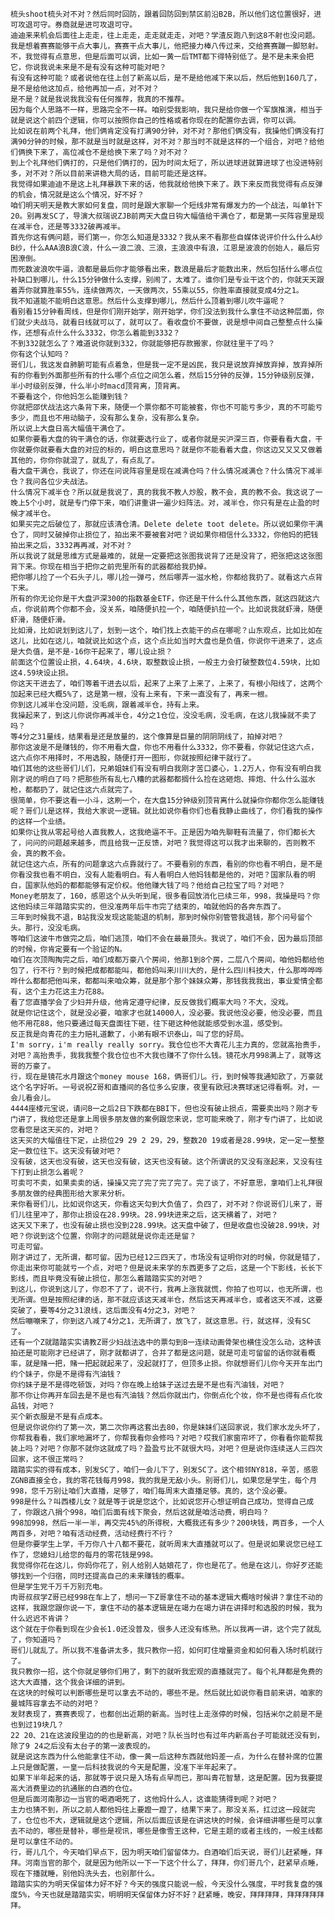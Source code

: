 	梳头shoot梳头对不对？然后同时回防，跟着回防回到禁区前沿B2B，所以他们这位置很好，进可攻退可守。券商就是进可攻退可守。
	迪迪来来机会后面往上走走，往上走走，走走就走走，对吧？学渣反跑八到这8不射也没问题。我是想着赛赛能够干点大事儿，赛赛干点大事儿，他把接力棒八传过来，交给赛赛蹦一脚怒射。
	不，我觉得有点意思，但是后面可以调，比如一黄一后TMT都下得特别低了。是不是未来会把它，你说我说未来是不是有没有这种可能对吧？
	有没有这种可能？或者说他在往上创了新高以后，是不是给他减下来以后，然后他到160几了，是不是给他这加点，给他再加一点，对不对？
	是不是？就是我说我我没有任何推荐，我真的不推荐。
	因为每个人思路不一样，思路完全不一样。咱别受我影响，我只是给你做一个军旗推演，相当于就是说这个前四个逻辑，你可以按照你自己的性格或者你现在的配置你去调，你可以调。
	比如说在前两个礼拜，他们俩肯定没有打满90分钟，对不对？那他们俩没有，我操他们俩没有打满90分钟的时候，那不就是当时就是这样，对不对？那当时不就是这样的一个组合，对吧？给他们俩换下来了，高位减仓不是给换下来了吗？对不对？
	到上个礼拜他们俩打的，只是他们俩打的，因为时间太短了，所以进球进就算进球了也没进特别多，对不对？所以目前来讲稳大局的话，目前可能还是这样。
	我觉得如果迪迪不是这上礼拜暴跌下来的话，他我就给他换下来了。跌下来反而我觉得有点反弹的机会，情况就是这么个情况，好不好？
	咱们明天明天是教大家如何复盘，同时是跟大家聊一个短线非常有爆发力的一个战法，叫单针下20。别再发SC了，导演大叔瑞说ZJB前两天大盘日钩大幅值给干满仓了，都是第一买阵容里是现在减半仓，还是等3332破再减半。
	首先你这有俩问题，哥们第一，你怎么知道是3332？我从来不看那些自媒体说评价什么什么A纱B纱，什么AAA浪B浪C浪，什么一浪二浪、三浪，主浪浪中有浪，江恩是波浪的创始人，最后穷困潦倒。
	而死数波浪吹牛逼，浪都是最后你才能够看出来，数浪是最后才能数出来，然后包括什么哪点位补缺口到哪儿，什么15分钟做什么支撑，别闹了，太难了。谁你们是专业干这个的，你就天天跟着弄你就算胜率55%，连续做两次，一天做两次，55乘以55，你胜率直接就变成4分之1。
	我不知道能不能明白这意思。然后什么支撑到哪儿，然后什么顶着到哪儿吹牛逼呢？
	看别看15分钟看周线，但是你们刚开始学，刚开始学，你们没法到我什么拿住不动这种层面，你们就少夫战马，就看日线就可以了，就可以了。看收盘价不要做，说是想中间自己整整点什么操作，还想有点什么什么3332，你怎么着能到3332？
	不到332就怎么了？难道说你就到332，你就能够把存款搬家，你就往里干了吗？
	你有这个认知吗？
	哥们儿，我这发自肺腑可能有点着急，但是我一定不是凶民，我只是说放弃掉放弃掉，放弃掉所有的你看到外面那些所有的什么哪个点位之间怎么着，然后15分钟的反弹，15分钟级别反弹，半小时级别反弹，什么半小时macd顶背离，顶背离。
	不要看这个，你他妈怎么能赚到钱？
	你就把邵伏战法这六条背下来，随便一个票你都不可能被套，你也不可能亏多少，真的不可能亏多少，而且也不用动脑子，没有那么复杂，没有那么复杂。
	所以说上大盘日高大幅值干满仓了。
	如果你要看大盘的钩干满仓的话，你就要选行业了，或者你就是买沪深三百，你要看看大盘，干你就要你就要看大盘的对应的标的，明白这意思吗？就是你不能看着大盘，你这边又又又又做着其他的，你你你就混了，就乱了，有点乱了。
	看大盘干满仓，我说了，你还在问说阵容里是现在减满仓吗？什么情况减满仓？什么情况下减半仓？我问各位少夫战法。
	什么情况下减半仓？所以就是我说了，真的我我不教人炒股，教不会，真的教不会。我这说了一晚上5个小时，就是专门停下来，咱们讲重讲一遍少妇阵法。对，减半仓，你只有是在止盈的时候才减半仓。
	如果买完之后破位了，那就应该清仓清。Delete delete toot delete。所以说如果你干满仓了，同时又破掉你止损位了，拍出来不要被套对吧？说如果你相信什么3332，你他妈的把钱拍出来之后，3332再再减，对不对？
	所以我说了就是思维方式是最难的，就是一定要把这张图我说背了还是没背了，把张把这这张图背下来。你现在相当于把你之前兜里所有的武器都给我扔掉。
	把你哪儿捡了一个石头子儿，哪儿捡一弹弓，然后哪弄一滋水枪，你都给我扔了。就看这六点背下来。
	所有的你无论你是干大盘沪深300的指数基金ETF，你还是干什么什么其他东西，就这四就这六点，你说前两个你都不会，没关系，咱随便扒拉一个，咱随便扒拉一个。比如说我就虾滑，随便虾滑，随便虾滑。
	比如滑，比如说划到这儿了，划到一这个，咱们找上衣能干的点在哪呢？山东观点，比如比如在这儿，比如在这儿，咱就说比如这个点，这个点比如当时大盘也是负值，你说你干进来了，这点是大负值，是不是-16你干起来了，哪儿设止损？
	前面这个位置设止损，4.64块，4.6块，取整数设止损，一般主力会打破整数位4.59块，比如这4.59块设止损。
	你这天干进去了，咱们等着干进去以后，起来了上来了上来了，上来了，有根小阳线了，这两个加起来已经大概5%了，这是第一根，没有上来有，下来一直没有了，再来一根。
	你到这儿减半仓没问题，没毛病，跟着减半仓，持有上来。
	我操起来了，到这儿你说你再减半仓，4分之1仓位，没没毛病，没毛病，在这儿我操就不卖了吗？
	等4分之31量线，结果看是还是放量的，这个像算是巨量的阴阴阴线了，拍掉对吧？
	那你这波是不是赚钱的，你不用看大盘，你也不用看什么3332，你不要看，你就记住这六点，这六点你不用择时，不用选股，随便打开一图形，你就按照纪律干就行了。
	咱们其他的这些哥们儿们，兄弟姐妹们有没有明白我刚才苦口婆心，1.2万人，你有没有明白我刚才说的明白了吗？把那些所有乱七八糟的武器都都搁什么捡在这砸炮、摔炮、什么什么滋水枪，都都扔了，就记住这六点就完了。
	很简单，你不要这看一小斗，这刷一个，在大盘15分钟级别顶背离什么就操你你都你怎么能赚钱呢？哥们儿是这样，我给大家说一逻辑。就比如说你看你们也看我静止曲线了，你们看我的操作的这样一个业绩。
	如果你让我从零起号给人直我教人，这我绝逼不干。正是因为咱先聊鞋有流量了，你们都长大了，问问的问题越来越多，而且给我一正反馈，对吧？我觉得这可以我才出来聊的，否则教不会，真的教不会。
	就记住这六点，所有的问题拿这六点靠就行了。不要看别的东西，看别的你也看不明白，是不是你看没我也看不明白，没有人能看明白。有人看明白人他妈钱都是他的，对吧？国家队看的明白，国家队他妈的都都能够有定价权。他他赚大钱了吗？他给自己拉宝了吗？对吧？
	Money老朋友了，160，感恩这个从头听到尾，很多看回放消化已续三年，998，我操是吗？你这他妈续三年踏踏实实的，但没准两年后牛市完了结束的，咱就他妈的各奔东西了。
	三年到时候我不退，B站我没发现这能能退的机制，那到时候你别管管我退钱，那个问号留个头。那行，没没毛病。
	等咱们这波牛市做完之后，咱们逃顶，咱们不会在最最顶头。我说了，咱们不会，因为最后顶部的时候，你肯定要有一个验证的N。
	咱们在次顶陶掏完之后，咱们成都万豪八个房间，他那1到8个房，二层八个房间，咱他妈都给他包了，行不行？到时候把成都都能叫，都他妈叫来川川大的，是什么四川科技大，什么那哗哗哗哗什么都都把他叫来，都都叫来咱众筹，就是那个那个妹妹众筹，那钱我我我出，事业爱情全都有，这个主力花这主力花88。
	看了您直播学会了少妇并升级，他肯定遵守纪律，反反做我们概率大吗？不大，没戏。
	就是你记住这个，就是没必要，咱家才也就14000人，没必要。我说他没必要，他没必要，而且他不用花88，他只要通过每天盘面往下砸，往下砸这种他就能感受到水温，感受到。
	反正我是向青花的主力赔礼道歉了，小弟有眼不识泰山，叫了您的好局。
	I'm sorry，i'm really really sorry。我仓位也不大青花儿主力真的，您就高抬贵手，对吧？高抬贵手，我我我整个我仓位也不大我也赚不了你什么钱。镜花水月998满上了，就等这哥的万豪了。
	行，现在是镜花水月跟这个money mouse 168，俩哥们儿。行，到时候等我通知欧了，万豪就这个名字好听。一号说祝Z哥和直播间的各位多么安康，夜里有欧冠决赛球迷记得看啊。对，一会儿看会儿。
	4444座楼元宝说，请问B一之后2日下跌都在BBI下，但也没有破止损点，需要卖出吗？刚才专门讲了，我给您还是拿上周很多朋友做的案例跟您来说，您可能来晚了，刚才专门讲了，比如说您看您是这天买的，对吧？
	这天买的大幅值往下定，止损位29 29 2 29，29，整数20 19或者是28.99块，定一定一整整定一数位往下。这天没有破对吧？
	没有破，这天也没有破，这天也没有破，这天也没有破。这个所谓说的又没有涨起来，又没有往下打到止损怎么着呢？
	可卖可不卖，如果卖卖的话，操操又完了完了完了完了。完了谈了，不好意思，拿咱们上礼拜很多朋友做的经典图形给大家来分析。
	来你看哥们儿，比如说你这天，你看这天勾到大负值了，负四了，对不对？你说哥们儿来了，哥们儿往里冲了，那你止损设在28.99块。28.99块进来之后，这天横着了，对吧？
	这天又下来了，也没有破止损也没到228.99块。这天盘中破了，但是收盘也没破28.99块，对吧？你说到这个位置，你刚才的问题就是说你走还是留？
	可走可留。
	刚才讲过了，无所谓，都可留。因为已经12三四天了，市场没有证明你对的时候，你就是错了，你走出来你可能就亏一个点，对吧？但是说未来学的东西更多了之后，这是一个下影线，长长下影线，而且毕竟没有破止损位，那怎么着踏踏实实的对吧？
	到这儿，你说到这儿了，你忍不了了，说不行，我再上涨我就慌，你拍了也可以，也无所谓，也无所谓。但是按照纪律的话，那不就应该这天减半仓，然后这天再减半仓，或者这天不减，这要突破了，要等4分之31浪线，这后面没有4分之3，对吧？
	然后嘣嘣来了，你到这八减了4分之1，无所谓了，放飞了，就这意思。行，就这样，没有SC了。
	还有一个Z就踏踏实实请教Z哥少妇战法选中的票勾到B一连续动画骨架也横住没怎么动，这种该拍还是可能刚才已经讲了，刚才就都讲了，合并了都是这问题，就是可走可留留的话你就看概率，就是赌一把，赌一把起就起来了，没起就打了，但顶多止损。你就想哥们儿你今天开车出门约个妹子，你是不是得有汽油钱？
	你约妹子是不是得吃顿饭，对吗？你在晚上给妹子送过去是不是也有汽油钱，对吧？
	那不你让你再开车回去是不是也有汽油钱？然后你就出门，你倒点化个妆，你不是也得有点化妆品钱，对吧？
	买个新衣服是不是有点成本。
	但是说你说你约了第一次，第二次你再这套出去80，你是妹妹们送回家说，我们家水龙头坏了，你帮我看看，我们家地漏坏了，你帮我看你会修吗？对吧？哎我们家窗帘坏了，你看看你能帮我装上吗？对吧？你那不就你这就成了吗？盈盈亏比不就很大吗，对吧？但是说你连续送人三四次回家，这不很正常吗？
	踏踏实实的得有成本，别发SC了，咱们一会儿下了，别发SC了。这个相邻NY818，辛苦，感恩ZGNB直接全仓，我的零花钱每月998，我的我是无敌小头。别哥们儿，如果您是学生，每个月998，您千万别让咱们大直播，足够了，咱们每周末大直播足够。真的，这个没必要。
	998是什么？叫西楼儿女？就是等于说是您这个，比如说您开心想证明自己成功，觉得自己成了，你跟这八捐个998，咱们后面有线下聚会，然后这就是咱活动费，明白吗？
	998加998，然后一半一半，再交完45%的所得税，大概我还有多少？200块钱，两百多，一个人两百多，对吧？咱有活动经费，活动经费行不行？
	但是你要学生上学，千万你八十八都不要花，就听周末大直播就可以了。但是说如果说您已经工作了，您媳妇儿给您的每月的零花钱是998。
	我觉得你花在这儿，你妈你花了，别人给别人姑娘花了，你也是花了。他是在这儿，你好歹还能够找到一个归宿，同时还提高自己的未来赚钱的概率。
	但是学生党千万千万别充电。
	肉哥叔叔学Z哥已经998在车上了，想问一下Z哥拿住不动的基本逻辑大概啥时候讲？拿住不动的这样，我跟您跟你说一下，拿住不动的基本逻辑是在竭力在竭力讲在讲择时和选股的时候，我为什么迟迟不肯讲？
	这个就在于你看到现在少会长1.0还没普及，很多人还没有练熟。所以我再一讲，这个完了就乱了，你知道吗？
	哥们儿就乱了。所以我不准备讲太多，我只教你一招，如何盯住增量资金和如何看入场时机就行了。
	我只教你一招，这个你就足够你们用了，剩下的就听我宏观的直播就完了。每个礼拜都是免费的这大大直播，这个我会详细的讲到。
	在这块的时候可以判断哪些是可以拿去不动的，哪些不是。然后就比如说你看目前来讲，咱家的曼城阵容拿去不动的对吧？
	发财表现了，赛赛表现了，也都创出近期的新高。当时往上走涨停的时候，包括米尔之前是不是也到过19块几？
	22 20、21在这波段里边的的也是新高，对吧？队长当时也有过年内新高台子可能就还没有到，除了9 24之后没有太台子的第一波表现的。
	就是说这东西为什么他能拿住不动，像一黄一后这种东西就他妈差一点，为什么在替补席的位置上只是做配置，一皇一后科技我说的今天是配置，没准下半年起来了。
	如果下半年起来的话，那就等于说只是入场有点早而已，那叫青花智慧，这是配置。因为我要提高大消费里边的抗通胀的白酒的仓位。
	但是后面河南那边一当官的喝酒喝死了，这他妈什么人，这谁能猜得到呢？对吧？
	主力也猜不到，所以之前人都他妈往上要蹬一蹬了，结果下来了。那没关系，扛过这一段就完了，仓位也不大，逻辑就是这个逻辑，所以后面应该是在讲这块的时候，会详细讲哪些是可以拿去不动的，哪些是替补，哪些是视讯，哪些是像雪王这种，它是主题的或者主线的，一般主线都是可以拿住不动的。
	行，哥儿几个，今天咱们早点下，因为明天咱们留留体力。白酒咱们后天说，哥们儿赶紧睡，拜拜。河南当官的那个，就是因为他所以一下一下这个什么了，拜拜，你们哥几个，赶紧早点睡，现在下播就睡，别他妈洗头去，也别那什么。
	踏踏实实的为明天保留体力好不好？今天的强度只能说一般，今天没什么强度，平时我复盘的强度5%，今天也就是踏踏实实，明明明天保留体力好不好？赶紧睡，晚安，拜拜拜拜，拜拜拜拜拜拜。